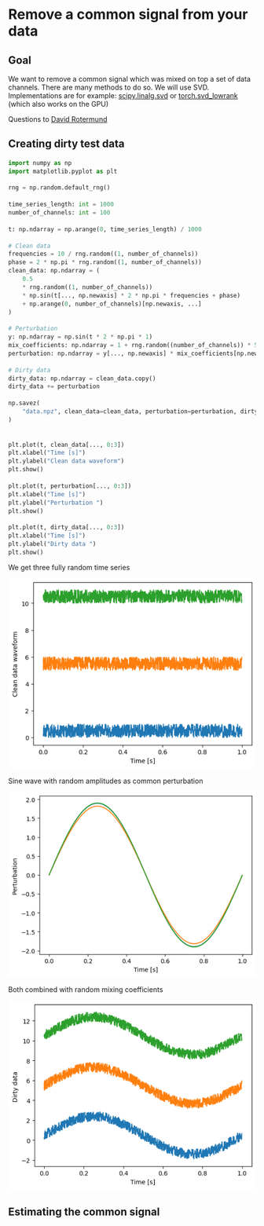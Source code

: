 # Remove a common signal from your data
## Goal
We want to remove a common signal which was mixed on top a set of data channels. There are many methods to do so. We will use SVD. Implementations are for example: [scipy.linalg.svd](https://docs.scipy.org/doc/scipy/reference/generated/scipy.linalg.svd.html) or [torch.svd_lowrank](https://pytorch.org/docs/stable/generated/torch.svd_lowrank.html) (which also works on the GPU)

Questions to [David Rotermund](mailto:davrot@uni-bremen.de)

## Creating dirty test data 

```python
import numpy as np
import matplotlib.pyplot as plt

rng = np.random.default_rng()

time_series_length: int = 1000
number_of_channels: int = 100

t: np.ndarray = np.arange(0, time_series_length) / 1000

# Clean data
frequencies = 10 / rng.random((1, number_of_channels))
phase = 2 * np.pi * rng.random((1, number_of_channels))
clean_data: np.ndarray = (
    0.5
    * rng.random((1, number_of_channels))
    * np.sin(t[..., np.newaxis] * 2 * np.pi * frequencies + phase)
    + np.arange(0, number_of_channels)[np.newaxis, ...]
)

# Perturbation
y: np.ndarray = np.sin(t * 2 * np.pi * 1)
mix_coefficients: np.ndarray = 1 + rng.random((number_of_channels)) * 5
perturbation: np.ndarray = y[..., np.newaxis] * mix_coefficients[np.newaxis, ...]

# Dirty data
dirty_data: np.ndarray = clean_data.copy()
dirty_data += perturbation

np.savez(
    "data.npz", clean_data=clean_data, perturbation=perturbation, dirty_data=dirty_data
)


plt.plot(t, clean_data[..., 0:3])
plt.xlabel("Time [s]")
plt.ylabel("Clean data waveform")
plt.show()

plt.plot(t, perturbation[..., 0:3])
plt.xlabel("Time [s]")
plt.ylabel("Perturbation ")
plt.show()

plt.plot(t, dirty_data[..., 0:3])
plt.xlabel("Time [s]")
plt.ylabel("Dirty data ")
plt.show()
```
We get three fully random time series

![figure 1](image1.png)

Sine wave with random amplitudes as common perturbation

![figure 2](image2.png)

Both combined with random mixing coefficients

![figure 3](image3.png)

## Estimating the common signal


